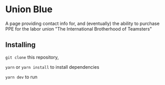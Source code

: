 # Union Blue

A page providing contact info for, and (eventually) the ability to purchase PPE for the labor union "The International Brotherhood of Teamsters"

## Installing

`git clone` this repository,

`yarn` or `yarn install` to install dependencies

`yarn dev` to run
